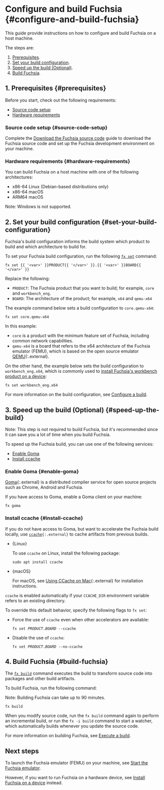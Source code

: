 # Configure and build Fuchsia {#configure-and-build-fuchsia}

This guide provide instructions on how to configure and build Fuchsia
on a host machine.

The steps are:

1. [Prerequisites](#prerequisites).
1. [Set your build configuration](#set-your-build-configuration).
1. [Speed up the build (Optional)](#speed-up-the-build).
1. [Build Fuchsia](#build-fuchsia).

## 1. Prerequisites {#prerequisites}

Before you start, check out the following requirements:

* [Source code setup](#source-code-setup)
* [Hardware requirements](#hardware-requirements)

### Source code setup {#source-code-setup}

Complete the
[Download the Fuchsia source code](/docs/get-started/get_fuchsia_source.md)
guide to download the Fuchsia source code and set up the Fuchsia development
environment on your machine.

### Hardware requirements {#hardware-requirements}

You can build Fuchsia on a host machine with one of the following
architectures:

- x86-64 Linux (Debian-based distributions only)
- x86-64 macOS
- ARM64 macOS

Note: Windows is not supported.

## 2. Set your build configuration {#set-your-build-configuration}

Fuchsia's build configuration informs the build system which product to
build and which architecture to build for.

To set your Fuchsia build configuration, run the following
[`fx set`][fx-set-reference] command:

```posix-terminal
fx set {{ '<var>' }}PRODUCT{{ '</var>' }}.{{ '<var>' }}BOARD{{ '</var>' }}
```

Replace the following:

* `PRODUCT`: The Fuchsia product that you want to build; for example, `core` and
  `workbench_eng`.
* `BOARD`: The architecture of the product; for example, `x64` and `qemu-x64`

The example command below sets a build configuration to `core.qemu-x64`:

```posix-terminal
fx set core.qemu-x64
```

In this example:

  * `core` is a product with the minimum feature set of Fuchsia, including
     common network capabilities.
  * `qemu-x64` is a board that refers to the x64 architecture of the Fuchsia
    emulator (FEMU), which is based on the open source emulator
    [QEMU][qemu]{:.external}.

On the other hand, the example below sets the build configuration to
`workbench_eng.x64`, which is commonly used to
[install Fuchsia's workbench product on a device][build-workbench]:

```posix-terminal
fx set workbench_eng.x64
```

For more information on the build configuration,
see [Configure a build](/docs/development/build/fx.md#configure-a-build).

## 3. Speed up the build (Optional) {#speed-up-the-build}

Note: This step is not required to build Fuchsia, but it's recommended
since it can save you a lot of time when you build Fuchsia.

To speed up the Fuchsia build, you can use one of the following services:

*   [Enable Goma](#enable-goma)
*   [Install ccache](#install-ccache)

### Enable Goma {#enable-goma}

[Goma](https://chromium.googlesource.com/infra/goma/server/){:.external} is a
distributed compiler service for open source projects such as Chrome, Android
and Fuchsia.

If you have access to Goma, enable a Goma client on your machine:

```posix-terminal
fx goma
```

### Install ccache {#install-ccache}

If you do not have access to Goma, but want to accelerate the Fuchsia build
locally, use <code>[ccache](https://ccache.dev/){:.external}</code> to cache
artifacts from previous builds.

* {Linux}

  To use `ccache` on Linux, install the following package:

  ```posix-terminal
  sudo apt install ccache
  ```
* {macOS}

  For macOS, see
  [Using CCache on Mac](https://chromium.googlesource.com/chromium/src.git/+/HEAD/docs/ccache_mac.md){:.external}
  for installation instructions.

`ccache` is enabled automatically if your `CCACHE_DIR` environment variable
refers to an existing directory.

To override this default behavior, specify the following flags to `fx set`:

*   Force the use of `ccache` even when other accelerators are available:

    <pre class="prettyprint">
    <code class="devsite-terminal">fx set <var>PRODUCT</var>.<var>BOARD</var> --ccache</code>
    </pre>

*   Disable the use of `ccache`:

    <pre class="prettyprint">
    <code class="devsite-terminal">fx set <var>PRODUCT</var>.<var>BOARD</var> --no-ccache</code>
    </pre>

## 4. Build Fuchsia {#build-fuchsia}

The [`fx build`][fx-build-reference] command executes the build to transform
source code into packages and other build artifacts.

To build Fuchsia, run the following command:

Note: Building Fuchsia can take up to 90 minutes.

```posix-terminal
fx build
```

When you modify source code, run the `fx build` command again to perform an
incremental build, or run the `fx -i build` command to start a watcher, which
automatically builds whenever you update the source code.

For more information on building Fuchsia,
see [Execute a build](/docs/development/build/fx.md#execute-a-build).

## Next steps

To launch the Fuchsia emulator (FEMU) on your machine, see
[Start the Fuchsia emulator](/docs/get-started/set_up_femu.md).

However, if you want to run Fuchsia on a hardware device, see
[Install Fuchsia on a device](/docs/development/hardware/README.md) instead.

<!-- Reference links -->

[build-workbench]: /docs/development/build/build_workbench.md
[fx-set-reference]: https://fuchsia.dev/reference/tools/fx/cmd/set
[fx-build-reference]: https://fuchsia.dev/reference/tools/fx/cmd/build
[qemu]: https://www.qemu.org/
